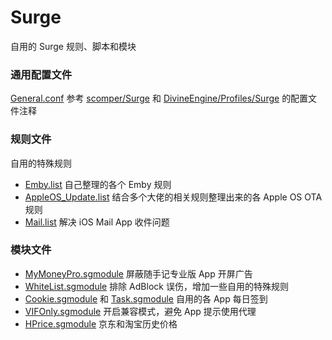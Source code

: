 # Surge
自用的 Surge 规则、脚本和模块

### 通用配置文件
[General.conf](https://github.com/BlueGrave/Surge/blob/master/General.conf) 参考 [scomper/Surge](https://github.com/scomper/Surge) 和 [DivineEngine/Profiles/Surge](https://github.com/DivineEngine/Profiles/tree/master/Surge) 的配置文件注释

### 规则文件
自用的特殊规则
- [Emby.list](https://github.com/BlueGrave/Surge/blob/master/Ruleset/Emby.list) 自己整理的各个 Emby 规则
- [AppleOS_Update.list](https://github.com/BlueGrave/Surge/blob/master/Ruleset/AppleOS_Update.list) 结合多个大佬的相关规则整理出来的各 Apple OS OTA 规则
- [Mail.list](https://github.com/BlueGrave/Surge/blob/master/Ruleset/Mail.list) 解决 iOS Mail App 收件问题

### 模块文件
- [MyMoneyPro.sgmodule](https://github.com/BlueGrave/Surge/blob/master/Module/MyMoneyPro.sgmodule) 屏蔽随手记专业版 App 开屏广告
- [WhiteList.sgmodule](https://github.com/BlueGrave/Surge/blob/master/Module/WhiteList.sgmodule) 排除 AdBlock 误伤，增加一些自用的特殊规则
- [Cookie.sgmodule](https://github.com/BlueGrave/Surge/blob/master/Module/Cookie.sgmodule) 和 [Task.sgmodule](https://github.com/BlueGrave/Surge/blob/master/Module/Task.sgmodule) 自用的各 App 每日签到
- [VIFOnly.sgmodule](https://github.com/BlueGrave/Surge/blob/master/Module/VIFOnly.sgmodule) 开启兼容模式，避免 App 提示使用代理
- [HPrice.sgmodule](https://github.com/BlueGrave/Surge/blob/master/Module/HPrice.sgmodule) 京东和淘宝历史价格